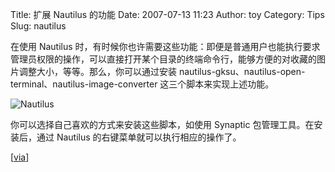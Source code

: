 Title: 扩展 Nautilus 的功能
Date: 2007-07-13 11:23
Author: toy
Category: Tips
Slug: nautilus

在使用 Nautilus
时，有时候你也许需要这些功能：即便是普通用户也能执行要求管理员权限的操作，可以直接打开某个目录的终端命令行，能够方便的对收藏的图片调整大小，等等。那么，你可以通过安装
nautilus-gksu、nautilus-open-terminal、nautilus-image-converter
这三个脚本来实现上述功能。

![Nautilus](http://i.linuxtoy.org/i/2007/07/nautilus.jpg)

你可以选择自己喜欢的方式来安装这些脚本，如使用 Synaptic
包管理工具。在安装后，通过 Nautilus 的右键菜单就可以执行相应的操作了。

[[via](http://osnovice.blogspot.com/2007/05/do-more-with-nautilus.html)]
